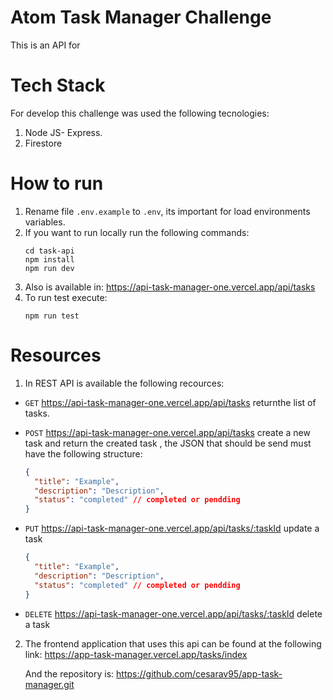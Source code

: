 # Atom Task Manager Challenge

This is an API for
# Tech Stack

For develop this challenge was used the following tecnologies:
<ol>
  <li> Node JS- Express. </li>
  <li>Firestore</li>
</ol>

# How to run
1. Rename file `.env.example` to `.env`, its important for load environments variables.
2. If you want to run locally run the following commands:
    ```
    cd task-api
    npm install
    npm run dev
    ```
3. Also is available in: <a href="https://api-task-manager-one.vercel.app/api/tasks" target="_blank">https://api-task-manager-one.vercel.app/api/tasks</a>
4. To run test execute:
    ```    
    npm run test
    ```

# Resources

1. In REST API is available the following recources:

  - `GET` <a href="https://api-task-manager-one.vercel.app/api/tasks" target="_blank">https://api-task-manager-one.vercel.app/api/tasks</a> returnthe list of tasks.
  - `POST` <a target="_blank">https://api-task-manager-one.vercel.app/api/tasks</a> create a new task and return the created task , the JSON that should be send must have the following structure:

    ```json
    {
      "title": "Example",
      "description": "Description",
      "status": "completed" // completed or pendding
    }
    ```
  - `PUT` <a target="_blank">https://api-task-manager-one.vercel.app/api/tasks/:taskId</a> update a task
    ```json
    {
      "title": "Example",
      "description": "Description",
      "status": "completed" // completed or pendding
    }
    ```
  - `DELETE` <a target="_blank">https://api-task-manager-one.vercel.app/api/tasks/:taskId</a> delete a task

2.  The frontend application that uses this api can be found at the following link: <a href="https://app-task-manager.vercel.app/tasks/index" target="_blank">https://app-task-manager.vercel.app/tasks/index</a> 

    And the repository is: <a href="https://github.com/cesarav95/app-task-manager.git" target="_blank">https://github.com/cesarav95/app-task-manager.git</a>